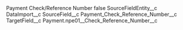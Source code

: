 <?xml version="1.0" encoding="UTF-8"?>
<CustomMetadata xmlns="http://soap.sforce.com/2006/04/metadata" xmlns:xsi="http://www.w3.org/2001/XMLSchema-instance" xmlns:xsd="http://www.w3.org/2001/XMLSchema">
    <label>Payment Check/Reference Number</label>
    <protected>false</protected>
    <values>
        <field>SourceFieldEntity__c</field>
        <value xsi:type="xsd:string">DataImport__c</value>
    </values>
    <values>
        <field>SourceField__c</field>
        <value xsi:type="xsd:string">Payment_Check_Reference_Number__c</value>
    </values>
    <values>
        <field>TargetField__c</field>
        <value xsi:type="xsd:string">Payment.npe01__Check_Reference_Number__c</value>
    </values>
</CustomMetadata>
